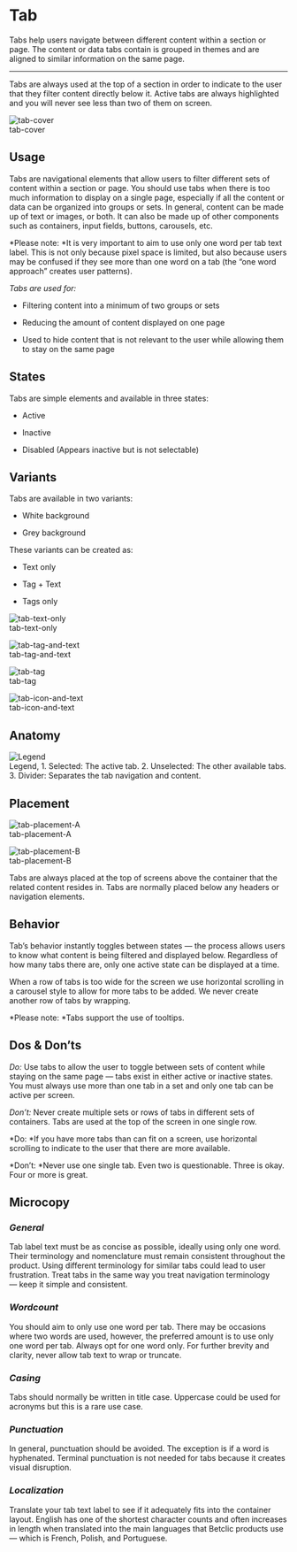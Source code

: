 
# Tab

Tabs help users navigate between different content within a section or page. The content or data tabs contain is grouped in themes and are aligned to similar information on the same page.

---

Tabs are always used at the top of a section in order to indicate to the user that they filter content directly below it. Active tabs are always highlighted and you will never see less than two of them on screen.

  
![tab-cover](https://studio-assets.supernova.io/design-systems/27883/89186c53-34a1-4582-b155-c3932e35494b.png)  
tab-cover  


## Usage

Tabs are navigational elements that allow users to filter different sets of content within a section or page. You should use tabs when there is too much information to display on a single page, especially if all the content or data can be organized into groups or sets. In general, content can be made up of text or images, or both. It can also be made up of other components such as containers, input fields, buttons, carousels, etc.

*Please note: *It is very important to aim to use only one word per tab text label. This is not only because pixel space is limited, but also because users may be confused if they see more than one word on a tab (the “one word approach” creates user patterns).

*Tabs are used for:*

- Filtering content into a minimum of two groups or sets

- Reducing the amount of content displayed on one page

- Used to hide content that is not relevant to the user while allowing them to stay on the same page

## States

Tabs are simple elements and available in three states:

- Active

- Inactive

- Disabled (Appears inactive but is not selectable)

## Variants

Tabs are available in two variants:

- White background

- Grey background

These variants can be created as:

- Text only

- Tag + Text

- Tags only

  
![tab-text-only](https://studio-assets.supernova.io/design-systems/27883/c57f10dd-a254-43ad-9405-4d9cca993e61.png)  
tab-text-only  


  
![tab-tag-and-text](https://studio-assets.supernova.io/design-systems/27883/6c9a97f8-1970-4689-9d6c-a86b09e822fd.png)  
tab-tag-and-text  


  
![tab-tag](https://studio-assets.supernova.io/design-systems/27883/50b19860-fed8-4082-b0c9-b150a60a7329.png)  
tab-tag  


  
![tab-icon-and-text](https://studio-assets.supernova.io/design-systems/27883/7477e17c-de4f-42a5-9a12-ea92b349eae1.png)  
tab-icon-and-text  


## Anatomy

  
![Legend](https://studio-assets.supernova.io/design-systems/27883/7a7baf5a-61c1-4518-b302-62300676b17f.png)  
Legend, 1. Selected: The active tab.
2. Unselected: The other available tabs.
3. Divider: Separates the tab navigation and content.  
  


## Placement

  
![tab-placement-A](https://studio-assets.supernova.io/design-systems/27883/ed51cf84-42ac-49da-9be7-ab61dfe68f53.png)  
tab-placement-A  


  
![tab-placement-B](https://studio-assets.supernova.io/design-systems/27883/a3cc9bed-7f18-41a4-828a-a861e67c0f80.png)  
tab-placement-B  


Tabs are always placed at the top of screens above the container that the related content resides in. Tabs are normally placed below any headers or navigation elements.

## Behavior

Tab’s behavior instantly toggles between states — the process allows users to know what content is being filtered and displayed below. Regardless of how many tabs there are, only one active state can be displayed at a time.

When a row of tabs is too wide for the screen we use horizontal scrolling in a carousel style to allow for more tabs to be added. We never create another row of tabs by wrapping.

*Please note: *Tabs support the use of tooltips.

## Dos & Don’ts

*Do:* Use tabs to allow the user to toggle between sets of content while staying on the same page — tabs exist in either active or inactive states. You must always use more than one tab in a set and only one tab can be active per screen.

*Don’t:* Never create multiple sets or rows of tabs in different sets of containers. Tabs are used at the top of the screen in one single row.

*Do: *If you have more tabs than can fit on a screen, use horizontal scrolling to indicate to the user that there are more available.

*Don’t: *Never use one single tab. Even two is questionable. Three is okay. Four or more is great.

## Microcopy

### *General*

Tab label text must be as concise as possible, ideally using only one word. Their terminology and nomenclature must remain consistent throughout the product. Using different terminology for similar tabs could lead to user frustration. Treat tabs in the same way you treat navigation terminology — keep it simple and consistent.

### *Wordcount*

You should aim to only use one word per tab. There may be occasions where two words are used, however, the preferred amount is to use only one word per tab. Always opt for one word only. For further brevity and clarity, never allow tab text to wrap or truncate.

### *Casing*

Tabs should normally be written in title case. Uppercase could be used for acronyms but this is a rare use case.

### *Punctuation*

In general, punctuation should be avoided. The exception is if a word is hyphenated. Terminal punctuation is not needed for tabs because it creates visual disruption.

### *Localization*

Translate your tab text label to see if it adequately fits into the container layout. English has one of the shortest character counts and often increases in length when translated into the main languages that Betclic products use — which is French, Polish, and Portuguese.